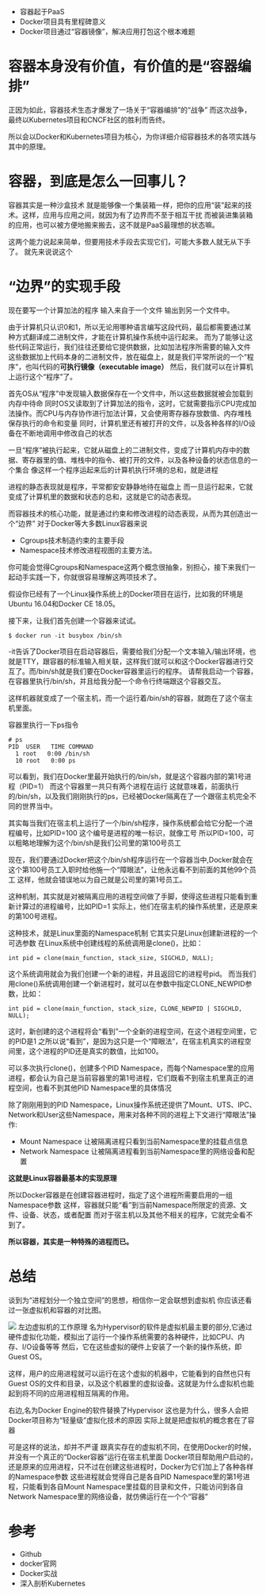 - 容器起于PaaS
- Docker项目具有里程碑意义
- Docker项目通过“容器镜像”，解决应用打包这个根本难题

# 容器本身没有价值，有价值的是“容器编排”

正因为如此，容器技术生态才爆发了一场关于“容器编排”的“战争”
而这次战争，最终以Kubernetes项目和CNCF社区的胜利而告终。

所以会以Docker和Kubernetes项目为核心，为你详细介绍容器技术的各项实践与其中的原理。

# 容器，到底是怎么一回事儿？
容器其实是一种沙盒技术
就是能够像一个集装箱一样，把你的应用“装”起来的技术。这样，应用与应用之间，就因为有了边界而不至于相互干扰
而被装进集装箱的应用，也可以被方便地搬来搬去，这不就是PaaS最理想的状态嘛。

这两个能力说起来简单，但要用技术手段去实现它们，可能大多数人就无从下手了。
就先来说说这个
# “边界”的实现手段
现在要写一个计算加法的程序
输入来自于一个文件
输出到另一个文件中。

由于计算机只认识0和1，所以无论用哪种语言编写这段代码，最后都需要通过某种方式翻译成二进制文件，才能在计算机操作系统中运行起来。
而为了能够让这些代码正常运行，我们往往还要给它提供数据，比如加法程序所需要的输入文件
这些数据加上代码本身的二进制文件，放在磁盘上，就是我们平常所说的一个“程序”，也叫代码的**可执行镜像（executable image）**
然后，我们就可以在计算机上运行这个“程序”了。

首先OS从“程序”中发现输入数据保存在一个文件中，所以这些数据就被会加载到内存中待命
同时OS又读取到了计算加法的指令，这时，它就需要指示CPU完成加法操作。而CPU与内存协作进行加法计算，又会使用寄存器存放数值、内存堆栈保存执行的命令和变量
同时，计算机里还有被打开的文件，以及各种各样的I/O设备在不断地调用中修改自己的状态

一旦“程序”被执行起来，它就从磁盘上的二进制文件，变成了计算机内存中的数据、寄存器里的值、堆栈中的指令、被打开的文件，以及各种设备的状态信息的一个集合
像这样一个程序运起来后的计算机执行环境的总和，就是进程

进程的静态表现就是程序，平常都安安静静地待在磁盘上
而一旦运行起来，它就变成了计算机里的数据和状态的总和，这就是它的动态表现。

而容器技术的核心功能，就是通过约束和修改进程的动态表现，从而为其创造出一个“边界”
对于Docker等大多数Linux容器来说
- Cgroups技术制造约束的主要手段
- Namespace技术修改进程视图的主要方法。

你可能会觉得Cgroups和Namespace这两个概念很抽象，别担心，接下来我们一起动手实践一下，你就很容易理解这两项技术了。

假设你已经有了一个Linux操作系统上的Docker项目在运行，比如我的环境是Ubuntu 16.04和Docker CE 18.05。

接下来，让我们首先创建一个容器来试试。
```
$ docker run -it busybox /bin/sh
```
-it告诉了Docker项目在启动容器后，需要给我们分配一个文本输入/输出环境，也就是TTY，跟容器的标准输入相关联，这样我们就可以和这个Docker容器进行交互了。而/bin/sh就是我们要在Docker容器里运行的程序。
请帮我启动一个容器，在容器里执行/bin/sh，并且给我分配一个命令行终端跟这个容器交互。

这样机器就变成了一个宿主机，而一个运行着/bin/sh的容器，就跑在了这个宿主机里面。

容器里执行一下ps指令
```
# ps
PID  USER   TIME COMMAND
  1 root   0:00 /bin/sh
  10 root   0:00 ps
```
可以看到，我们在Docker里最开始执行的/bin/sh，就是这个容器内部的第1号进程（PID=1）
而这个容器里一共只有两个进程在运行
这就意味着，前面执行的/bin/sh，以及我们刚刚执行的ps，已经被Docker隔离在了一个跟宿主机完全不同的世界当中。


其实每当我们在宿主机上运行了一个/bin/sh程序，操作系统都会给它分配一个进程编号，比如PID=100
这个编号是进程的唯一标识，就像工号
所以PID=100，可以粗略地理解为这个/bin/sh是我们公司里的第100号员工

现在，我们要通过Docker把这个/bin/sh程序运行在一个容器当中,Docker就会在这个第100号员工入职时给他施一个“障眼法”，让他永远看不到前面的其他99个员工
这样，他就会错误地以为自己就是公司里的第1号员工。

这种机制，其实就是对被隔离应用的进程空间做了手脚，使得这些进程只能看到重新计算过的进程编号，比如PID=1
实际上，他们在宿主机的操作系统里，还是原来的第100号进程。

这种技术，就是Linux里面的Namespace机制
它其实只是Linux创建新进程的一个可选参数
在Linux系统中创建线程的系统调用是clone()，比如：
```
int pid = clone(main_function, stack_size, SIGCHLD, NULL); 
```
这个系统调用就会为我们创建一个新的进程，并且返回它的进程号pid。
而当我们用clone()系统调用创建一个新进程时，就可以在参数中指定CLONE_NEWPID参数，比如：
```
int pid = clone(main_function, stack_size, CLONE_NEWPID | SIGCHLD, NULL); 
```
这时，新创建的这个进程将会“看到”一个全新的进程空间，在这个进程空间里，它的PID是1
之所以说“看到”，是因为这只是一个“障眼法”，在宿主机真实的进程空间里，这个进程的PID还是真实的数值，比如100。

可以多次执行clone()，创建多个PID Namespace，而每个Namespace里的应用进程，都会认为自己是当前容器里的第1号进程，它们既看不到宿主机里真正的进程空间，也看不到其他PID Namespace里的具体情况

除了刚刚用到的PID Namespace，Linux操作系统还提供了Mount、UTS、IPC、Network和User这些Namespace，用来对各种不同的进程上下文进行“障眼法”操作:
- Mount Namespace 让被隔离进程只看到当前Namespace里的挂载点信息
- Network Namespace 让被隔离进程看到当前Namespace里的网络设备和配置

**这就是Linux容器最基本的实现原理**

所以Docker容器是在创建容器进程时，指定了这个进程所需要启用的一组Namespace参数
这样，容器就只能“看”到当前Namespace所限定的资源、文件、设备、状态，或者配置
而对于宿主机以及其他不相关的程序，它就完全看不到了。

**所以容器，其实是一种特殊的进程而已。**

# 总结
谈到为“进程划分一个独立空间”的思想，相信你一定会联想到虚拟机
你应该还看过一张虚拟机和容器的对比图。

![](https://img-blog.csdnimg.cn/20190906230851620.png?x-oss-process=image/watermark,type_ZmFuZ3poZW5naGVpdGk,shadow_10,text_aHR0cHM6Ly9ibG9nLmNzZG4ubmV0L3FxXzMzNTg5NTEw,size_1,color_FFFFFF,t_70)
左边虚拟机的工作原理
名为Hypervisor的软件是虚拟机最主要的部分,它通过硬件虚拟化功能，模拟出了运行一个操作系统需要的各种硬件，比如CPU、内存、I/O设备等等
然后，它在这些虚拟的硬件上安装了一个新的操作系统，即Guest OS。

这样，用户的应用进程就可以运行在这个虚拟的机器中，它能看到的自然也只有Guest OS的文件和目录，以及这个机器里的虚拟设备。这就是为什么虚拟机也能起到将不同的应用进程相互隔离的作用。

右边,名为Docker Engine的软件替换了Hypervisor
这也是为什么，很多人会把Docker项目称为“轻量级”虚拟化技术的原因
实际上就是把虚拟机的概念套在了容器

可是这样的说法，却并不严谨
跟真实存在的虚拟机不同，在使用Docker的时候，并没有一个真正的“Docker容器”运行在宿主机里面
Docker项目帮助用户启动的，还是原来的应用进程，只不过在创建这些进程时，Docker为它们加上了各种各样的Namespace参数
这些进程就会觉得自己是各自PID Namespace里的第1号进程，只能看到各自Mount Namespace里挂载的目录和文件，只能访问到各自Network Namespace里的网络设备，就仿佛运行在一个个“容器”

# 参考

- Github
- docker官网
- Docker实战
- 深入剖析Kubernetes